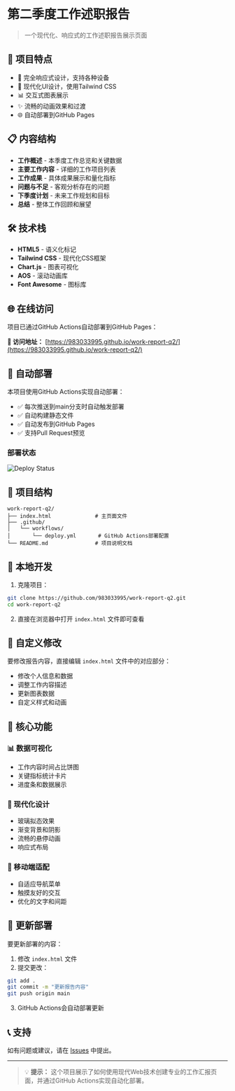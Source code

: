 # 第二季度工作述职报告

> 一个现代化、响应式的工作述职报告展示页面

## 🚀 项目特点

- 📱 完全响应式设计，支持各种设备
- 🎨 现代化UI设计，使用Tailwind CSS
- 📊 交互式图表展示
- ✨ 流畅的动画效果和过渡
- 🌐 自动部署到GitHub Pages

## 📋 内容结构

- **工作概述** - 本季度工作总览和关键数据
- **主要工作内容** - 详细的工作项目列表
- **工作成果** - 具体成果展示和量化指标
- **问题与不足** - 客观分析存在的问题
- **下季度计划** - 未来工作规划和目标
- **总结** - 整体工作回顾和展望

## 🛠 技术栈

- **HTML5** - 语义化标记
- **Tailwind CSS** - 现代化CSS框架
- **Chart.js** - 图表可视化
- **AOS** - 滚动动画库
- **Font Awesome** - 图标库

## 🌐 在线访问

项目已通过GitHub Actions自动部署到GitHub Pages：

**🔗 访问地址：** [https://983033995.github.io/work-report-q2/](https://983033995.github.io/work-report-q2/)

## 🚀 自动部署

本项目使用GitHub Actions实现自动部署：

- ✅ 每次推送到main分支时自动触发部署
- ✅ 自动构建静态文件
- ✅ 自动发布到GitHub Pages
- ✅ 支持Pull Request预览

### 部署状态

![Deploy Status](https://github.com/983033995/work-report-q2/workflows/Deploy%20to%20GitHub%20Pages/badge.svg)

## 📁 项目结构

```
work-report-q2/
├── index.html              # 主页面文件
├── .github/
│   └── workflows/
│       └── deploy.yml       # GitHub Actions部署配置
└── README.md               # 项目说明文档
```

## 🔧 本地开发

1. 克隆项目：
```bash
git clone https://github.com/983033995/work-report-q2.git
cd work-report-q2
```

2. 直接在浏览器中打开 `index.html` 文件即可查看

## 📝 自定义修改

要修改报告内容，直接编辑 `index.html` 文件中的对应部分：

- 修改个人信息和数据
- 调整工作内容描述
- 更新图表数据
- 自定义样式和动画

## 🎯 核心功能

### 📊 数据可视化
- 工作内容时间占比饼图
- 关键指标统计卡片
- 进度条和数据展示

### 🎨 现代化设计
- 玻璃拟态效果
- 渐变背景和阴影
- 流畅的悬停动画
- 响应式布局

### 📱 移动端适配
- 自适应导航菜单
- 触摸友好的交互
- 优化的文字和间距

## 🔄 更新部署

要更新部署的内容：

1. 修改 `index.html` 文件
2. 提交更改：
```bash
git add .
git commit -m "更新报告内容"
git push origin main
```
3. GitHub Actions会自动部署更新

## 📞 支持

如有问题或建议，请在 [Issues](https://github.com/983033995/work-report-q2/issues) 中提出。

---

> 💡 **提示：** 这个项目展示了如何使用现代Web技术创建专业的工作汇报页面，并通过GitHub Actions实现自动化部署。
